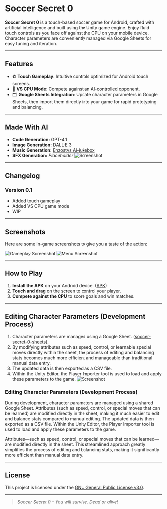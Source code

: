 # Soccer Secret 0

**Soccer Secret 0** is a touch-based soccer game for Android, crafted with artificial intelligence and built using the Unity game engine. Enjoy fluid touch controls as you face off against the CPU on your mobile device. Character parameters are conveniently managed via Google Sheets for easy tuning and iteration.

---

## Features

- ⚽ **Touch Gameplay**: Intuitive controls optimized for Android touch screens.
- 🤖 **VS CPU Mode**: Compete against an AI-controlled opponent.
- 🗂 **Google Sheets Integration**: Update character parameters in Google Sheets, then import them directly into your game for rapid prototyping and balancing.

---

## Made With AI

- **Code Generation:** GPT-4.1  
- **Image Generation:** DALL·E 3  
- **Music Generation:** [Enzostvs Ai-jukebox](https://huggingface.co/spaces/enzostvs/ai-jukebox)
- **SFX Generation:** *Placeholder*
![Screenshot](Assets/Screenshots/menu1.png)

---

## Changelog

### Version 0.1
- Added touch gameplay
- Added VS CPU game mode
- WIP

---

## Screenshots

Here are some in-game screenshots to give you a taste of the action:

![Gameplay Screenshot](Assets/Screenshots/gameplay1.png)
![Menu Screenshot](Assets/Screenshots/menu1.png)

---

## How to Play

1. **Install the APK** on your Android device. ([APK](https://huggingface.co/spaces/enzostvs/ai-jukebox))
2. **Touch and drag** on the screen to control your player.
3. **Compete against the CPU** to score goals and win matches.

---

## Editing Character Parameters (Development Process)

1. Character parameters are managed using a Google Sheet. ([soccer-secret-0-sheets](https://drive.google.com/drive/folders/1zS2bfB3gCjEZeVrcTZ_IQVh1Bky9dpiW?usp=sharing)).
2. By modifying attributes such as speed, control, or learnable special moves directly within the sheet, the process of editing and balancing stats becomes much more efficient and manageable than traditional manual data entry.
3. The updated data is then exported as a CSV file. 
4. Within the Unity Editor, the Player Importer tool is used to load and apply these parameters to the game.
![Screenshot](Assets/Screenshots/menu1.png)


### Editing Character Parameters (Development Process)

During development, character parameters are managed using a shared Google Sheet. 
Attributes (such as speed, control, or special moves that can be learned) are modified directly in the sheet, making it much easier to edit and balance stats compared to manual editing. 
The updated data is then exported as a CSV file. Within the Unity Editor, the Player Importer tool is used to load and apply these parameters to the game.

Attributes—such as speed, control, or special moves that can be learned—are modified directly in the sheet. This streamlined approach greatly simplifies the process of editing and balancing stats, making it significantly more efficient than manual data entry.

---

## License

This project is licensed under the [GNU General Public License v3.0](https://www.gnu.org/licenses/gpl-3.0.en.html).

---

> *Soccer Secret 0 – You will survive. Dead or alive!*
